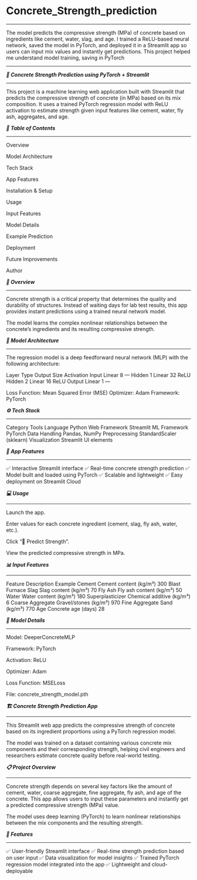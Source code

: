 # Concrete_Strength_prediction

---
The model predicts the compressive strength (MPa) of concrete based on ingredients like cement, water, slag, and age.  I trained a ReLU-based neural network, saved the model in PyTorch, and deployed it in a Streamlit app so users can input mix values and instantly get predictions.  This project helped me understand model training, saving in PyTorch

---

***🧱 Concrete Strength Prediction using PyTorch + Streamlit***

---
This project is a machine learning web application built with Streamlit that predicts the compressive strength of concrete (in MPa) based on its mix composition.
It uses a trained PyTorch regression model with ReLU activation to estimate strength given input features like cement, water, fly ash, aggregates, and age.

***📘 Table of Contents***

---
Overview

Model Architecture

Tech Stack

App Features

Installation & Setup

Usage

Input Features

Model Details

Example Prediction

Deployment

Future Improvements

Author

***🧩 Overview***

---

Concrete strength is a critical property that determines the quality and durability of structures.
Instead of waiting days for lab test results, this app provides instant predictions using a trained neural network model.

The model learns the complex nonlinear relationships between the concrete’s ingredients and its resulting compressive strength.

***🧠 Model Architecture***

---
The regression model is a deep feedforward neural network (MLP) with the following architecture:

Layer	Type	Output Size	Activation
Input	Linear	8	—
Hidden 1	Linear	32	ReLU
Hidden 2	Linear	16	ReLU
Output	Linear	1	—

Loss Function: Mean Squared Error (MSE)
Optimizer: Adam
Framework: PyTorch

***⚙️ Tech Stack***

---
Category	Tools
Language	Python
Web Framework	Streamlit
ML Framework	PyTorch
Data Handling	Pandas, NumPy
Preprocessing	StandardScaler (sklearn)
Visualization	Streamlit UI elements

***🌟 App Features***

---

✅ Interactive Streamlit interface
✅ Real-time concrete strength prediction
✅ Model built and loaded using PyTorch
✅ Scalable and lightweight
✅ Easy deployment on Streamlit Cloud

***💻 Usage***

---
Launch the app.

Enter values for each concrete ingredient (cement, slag, fly ash, water, etc.).

Click “🔮 Predict Strength”.

View the predicted compressive strength in MPa.

***📊 Input Features***

---
Feature	Description	Example
Cement	Cement content (kg/m³)	300
Blast Furnace Slag	Slag content (kg/m³)	70
Fly Ash	Fly ash content (kg/m³)	50
Water	Water content (kg/m³)	180
Superplasticizer	Chemical additive (kg/m³)	6
Coarse Aggregate	Gravel/stones (kg/m³)	970
Fine Aggregate	Sand (kg/m³)	770
Age	Concrete age (days)	28

***🧠 Model Details***

---
Model: DeeperConcreteMLP

Framework: PyTorch

Activation: ReLU

Optimizer: Adam

Loss Function: MSELoss

File: concrete_strength_model.pth

***🏗️ Concrete Strength Prediction App***

---
This Streamlit web app predicts the compressive strength of concrete based on its ingredient proportions using a PyTorch regression model.

The model was trained on a dataset containing various concrete mix components and their corresponding strength, helping civil engineers and researchers estimate concrete quality before real-world testing.

***📋 Project Overview***

---
Concrete strength depends on several key factors like the amount of cement, water, coarse aggregate, fine aggregate, fly ash, and age of the concrete.
This app allows users to input these parameters and instantly get a predicted compressive strength (MPa) value.

The model uses deep learning (PyTorch) to learn nonlinear relationships between the mix components and the resulting strength.

***🚀 Features***

---
✅ User-friendly Streamlit interface
✅ Real-time strength prediction based on user input
✅ Data visualization for model insights
✅ Trained PyTorch regression model integrated into the app
✅ Lightweight and cloud-deployable
